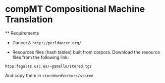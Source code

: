 # compMT Compositional Machine Translation

** Requirements

* Dancer2: ```http://perldancer.org/```

* Resources files (hash tables) built from corpora. Download the resource files from the following link:

```
htpp:fegalaz.usc.es/~gamallo/stored.tgz
```

And copy them in `storeWordVectors/stored`

